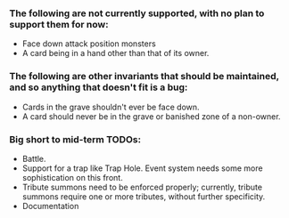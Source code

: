 ### The following are not currently supported, with no plan to support them for now:
* Face down attack position monsters
* A card being in a hand other than that of its owner.

### The following are other invariants that should be maintained, and so anything that doesn't fit is a bug:
* Cards in the grave shouldn't ever be face down.
* A card should never be in the grave or banished zone of a non-owner.

### Big short to mid-term TODOs:
* Battle.
* Support for a trap like Trap Hole. Event system needs some more sophistication on this front.
* Tribute summons need to be enforced properly; currently, tribute summons require one or more tributes, without further specificity.
* Documentation

